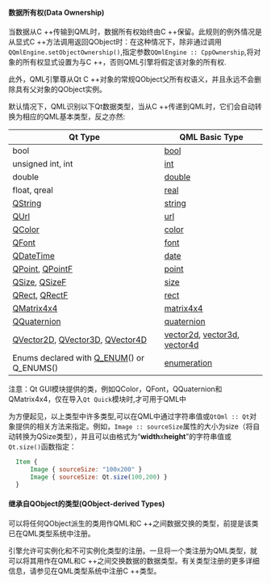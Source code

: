 #### 数据所有权(Data Ownership)

当数据从C ++传输到QML时，数据所有权始终由C ++保留。此规则的例外情况是从显式C ++方法调用返回QObject时：在这种情况下，除非通过调用`QQmlEngine.setObjectOwnership()`,指定参数`QQmlEngine :: CppOwnership`,将对象的所有权显式设置为与C ++，否则QML引擎将假定该对象的所有权.

此外，QML引擎尊从Qt C ++对象的常规QObject父所有权语义，并且永远不会删除具有父对象的QObject实例。

默认情况下，QML识别以下Qt数据类型，当从C ++传递到QML时，它们会自动转换为相应的QML基本类型，反之亦然:

| Qt Type                                                      | QML Basic Type                                               |
| ------------------------------------------------------------ | ------------------------------------------------------------ |
| bool                                                         | [bool](qml-bool.html)                                        |
| unsigned int, int                                            | [int](qml-int.html)                                          |
| double                                                       | [double](qml-double.html)                                    |
| float, qreal                                                 | [real](qml-real.html)                                        |
| [QString](../qtcore/qstring.html)                            | [string](qml-string.html)                                    |
| [QUrl](../qtcore/qurl.html)                                  | [url](qml-url.html)                                          |
| [QColor](../qtgui/qcolor.html)                               | [color](../qtquick/qml-color.html)                           |
| [QFont](../qtgui/qfont.html)                                 | [font](../qtquick/qml-font.html)                             |
| [QDateTime](../qtcore/qdatetime.html)                        | [date](qml-date.html)                                        |
| [QPoint](../qtcore/qpoint.html), [QPointF](../qtcore/qpointf.html) | [point](qml-point.html)                                      |
| [QSize](../qtcore/qsize.html), [QSizeF](../qtcore/qsizef.html) | [size](qml-size.html)                                        |
| [QRect](../qtcore/qrect.html), [QRectF](../qtcore/qrectf.html) | [rect](qml-rect.html)                                        |
| [QMatrix4x4](../qtgui/qmatrix4x4.html)                       | [matrix4x4](../qtquick/qml-matrix4x4.html)                   |
| [QQuaternion](../qtgui/qquaternion.html)                     | [quaternion](../qtquick/qml-quaternion.html)                 |
| [QVector2D](../qtgui/qvector2d.html), [QVector3D](../qtgui/qvector3d.html), [QVector4D](../qtgui/qvector4d.html) | [vector2d](../qtquick/qml-vector2d.html), [vector3d](../qtquick/qml-vector3d.html), [vector4d](../qtquick/qml-vector4d.html) |
| Enums declared with [Q_ENUM](../qtcore/qobject.html#Q_ENUM)() or Q_ENUMS() | [enumeration](qml-enumeration.html)                          |

注意：Qt GUI模块提供的类，例如QColor，QFont，QQuaternion和QMatrix4x4，仅在导入`Qt Quick`模块时,才可用于QML中

为方便起见，以上类型中许多类型,可以在QML中通过字符串值或`QtQml :: Qt`对象提供的相关方法来指定。例如，`Image :: sourceSize`属性的大小为size（将自动转换为QSize类型），并且可以由格式为“**width**x**height**”的字符串值或`Qt.size()`函数指定：

```QML
  Item {
      Image { sourceSize: "100x200" }
      Image { sourceSize: Qt.size(100,200) }
  }
```

#### 继承自QObject的类型(QObject-derived Types)

可以将任何QObject派生的类用作QML和C ++之间数据交换的类型，前提是该类已在QML类型系统中注册。

引擎允许可实例化和不可实例化类型的注册。一旦将一个类注册为QML类型，就可以将其用作在QML和C ++之间交换数据的数据类型。有关类型注册的更多详细信息，请参见在QML类型系统中注册C ++类型。